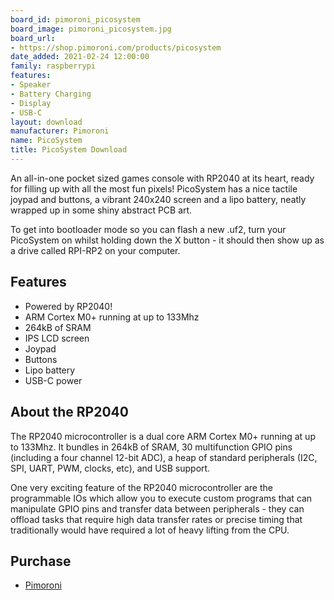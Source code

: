 ```yaml
---
board_id: pimoroni_picosystem
board_image: pimoroni_picosystem.jpg
board_url:
- https://shop.pimoroni.com/products/picosystem
date_added: 2021-02-24 12:00:00
family: raspberrypi
features:
- Speaker
- Battery Charging
- Display
- USB-C
layout: download
manufacturer: Pimoroni
name: PicoSystem
title: PicoSystem Download
---
```


An all-in-one pocket sized games console with RP2040 at its heart, ready for filling up with all the most fun pixels! PicoSystem has a nice tactile joypad and buttons, a vibrant 240x240 screen and a lipo battery, neatly wrapped up in some shiny abstract PCB art.

To get into bootloader mode so you can flash a new .uf2, turn your PicoSystem on whilst holding down the X button - it should then show up as a drive called RPI-RP2 on your computer.

## Features
* Powered by RP2040!
* ARM Cortex M0+ running at up to 133Mhz
* 264kB of SRAM
* IPS LCD screen
* Joypad
* Buttons
* Lipo battery
* USB-C power

## About the RP2040
The RP2040 microcontroller is a dual core ARM Cortex M0+ running at up to 133Mhz. It bundles in 264kB of SRAM, 30 multifunction GPIO pins (including a four channel 12-bit ADC), a heap of standard peripherals (I2C, SPI, UART, PWM, clocks, etc), and USB support.

One very exciting feature of the RP2040 microcontroller are the programmable IOs which allow you to execute custom programs that can manipulate GPIO pins and transfer data between peripherals - they can offload tasks that require high data transfer rates or precise timing that traditionally would have required a lot of heavy lifting from the CPU.

## Purchase
* [Pimoroni](https://shop.pimoroni.com/products/picosystem)

